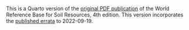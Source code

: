 This is a Quarto version of the [original PDF publication](https://www3.ls.tum.de/boku/wrb-working-group/documents/wrb-2022/) of the World Reference Base for Soil Resources, 4th edition. 
This version incorporates the [published errata](https://www3.ls.tum.de/boku/wrb-working-group/documents/wrb-2022-errata/) to 2022-09-19.
